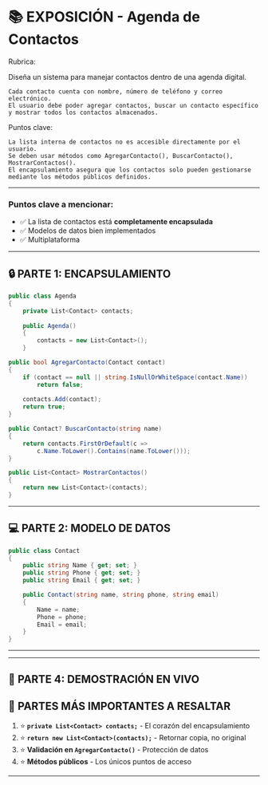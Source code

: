 # 📚 EXPOSICIÓN - Agenda de Contactos

Rubrica:

Diseña un sistema para manejar contactos dentro de una agenda digital.

    Cada contacto cuenta con nombre, número de teléfono y correo electrónico.
    El usuario debe poder agregar contactos, buscar un contacto específico y mostrar todos los contactos almacenados.

Puntos clave:

    La lista interna de contactos no es accesible directamente por el usuario.
    Se deben usar métodos como AgregarContacto(), BuscarContacto(), MostrarContactos().
    El encapsulamiento asegura que los contactos solo pueden gestionarse mediante los métodos públicos definidos.


---
### Puntos clave a mencionar:
- ✅ La lista de contactos está **completamente encapsulada**
- ✅ Modelos de datos bien implementados
- ✅ Multiplataforma

---

## 🔒 **PARTE 1: ENCAPSULAMIENTO**


```csharp
public class Agenda
{
    private List<Contact> contacts;
    
    public Agenda()
    {
        contacts = new List<Contact>();
    }
```

```csharp
public bool AgregarContacto(Contact contact)
{
    if (contact == null || string.IsNullOrWhiteSpace(contact.Name))
        return false;
        
    contacts.Add(contact);
    return true;
}

public Contact? BuscarContacto(string name)
{
    return contacts.FirstOrDefault(c => 
        c.Name.ToLower().Contains(name.ToLower()));
}

public List<Contact> MostrarContactos()
{
    return new List<Contact>(contacts);
}
```

---

## 💻 **PARTE 2: MODELO DE DATOS**

```csharp
public class Contact
{
    public string Name { get; set; }
    public string Phone { get; set; }
    public string Email { get; set; }

    public Contact(string name, string phone, string email)
    {
        Name = name;
        Phone = phone;
        Email = email;
    }
}
```

---

---

## 🚀 **PARTE 4: DEMOSTRACIÓN EN VIVO**

## 🚨 **PARTES MÁS IMPORTANTES A RESALTAR**

1. ⭐ **`private List<Contact> contacts;`** - El corazón del encapsulamiento
2. ⭐ **`return new List<Contact>(contacts);`** - Retornar copia, no original
3. ⭐ **Validación en `AgregarContacto()`** - Protección de datos
4. ⭐ **Métodos públicos** - Los únicos puntos de acceso

---
